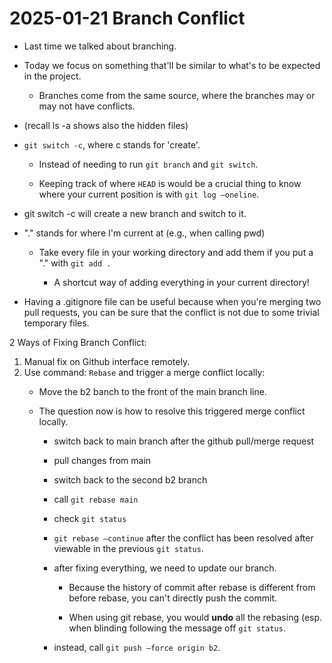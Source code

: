 # 2025-01-21 Branch Conflict

-   Last time we talked about branching.

-   Today we focus on something that'll be similar to what's to be expected in the project.

    -   Branches come from the same source, where the branches may or may not have conflicts.

-   (recall ls -a shows also the hidden files)

-   `git switch -c`, where c stands for 'create'.

    -   Instead of needing to run `git branch` and `git switch`.

    -   Keeping track of where `HEAD` is would be a crucial thing to know where your current position is with `git log —oneline`.

-   git switch -c <NAME> will create a new branch and switch to it.

-   "." stands for where I'm current at (e.g., when calling pwd)

    -   Take every file in your working directory and add them if you put a "." with `git add .`

        -   A shortcut way of adding everything in your current directory!

-   Having a .gitignore file can be useful because when you're merging two pull requests, you can be sure that the conflict is not due to some trivial temporary files.

2 Ways of Fixing Branch Conflict:

1.  Manual fix on Github interface remotely.
2.  Use command: `Rebase` and trigger a merge conflict locally:
    -   Move the b2 banch to the front of the main branch line.

    -   The question now is how to resolve this triggered merge conflict locally.

        -   switch back to main branch after the github pull/merge request

        -   pull changes from main

        -   switch back to the second b2 branch

        -   call `git rebase main`

        -   check `git status`

        -   `git rebase —continue` after the conflict has been resolved after viewable in the previous `git status`.

        -   after fixing everything, we need to update our branch.

            -   Because the history of commit after rebase is different from before rebase, you can't directly push the commit.

            -   When using git rebase, you would **undo** all the rebasing (esp. when blinding following the message off `git status`.

        -   instead, call `git push –force origin b2`.
